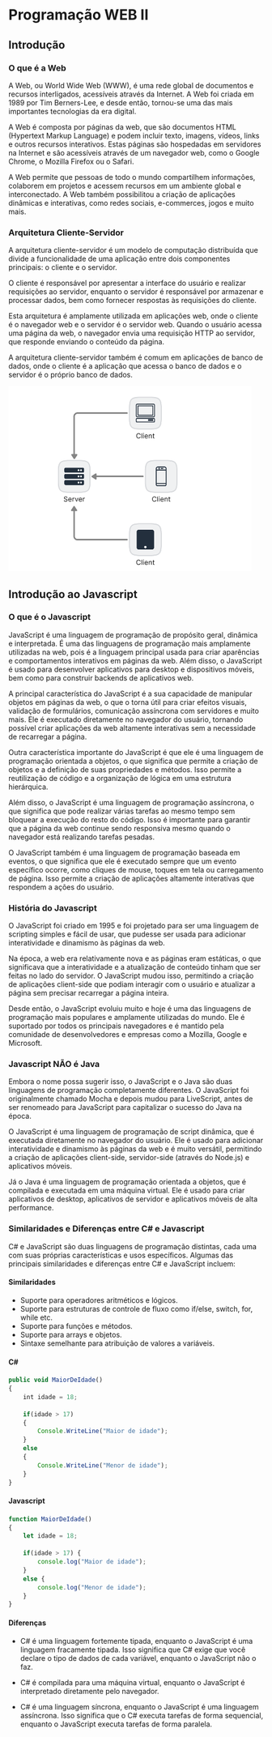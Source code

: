 # Programação WEB II

## Introdução

### O que é a Web

A Web, ou World Wide Web (WWW), é uma rede global de documentos e recursos interligados, acessíveis através da Internet. A Web foi criada em 1989 por Tim Berners-Lee, e desde então, tornou-se uma das mais importantes tecnologias da era digital.

A Web é composta por páginas da web, que são documentos HTML (Hypertext Markup Language) e podem incluir texto, imagens, vídeos, links e outros recursos interativos. Estas páginas são hospedadas em servidores na Internet e são acessíveis através de um navegador web, como o Google Chrome, o Mozilla Firefox ou o Safari.

A Web permite que pessoas de todo o mundo compartilhem informações, colaborem em projetos e acessem recursos em um ambiente global e interconectado. A Web também possibilitou a criação de aplicações dinâmicas e interativas, como redes sociais, e-commerces, jogos e muito mais.

### Arquitetura Cliente-Servidor

A arquitetura cliente-servidor é um modelo de computação distribuída que divide a funcionalidade de uma aplicação entre dois componentes principais: o cliente e o servidor.

O cliente é responsável por apresentar a interface do usuário e realizar requisições ao servidor, enquanto o servidor é responsável por armazenar e processar dados, bem como fornecer respostas às requisições do cliente.

Esta arquitetura é amplamente utilizada em aplicações web, onde o cliente é o navegador web e o servidor é o servidor web. Quando o usuário acessa uma página da web, o navegador envia uma requisição HTTP ao servidor, que responde enviando o conteúdo da página.

A arquitetura cliente-servidor também é comum em aplicações de banco de dados, onde o cliente é a aplicação que acessa o banco de dados e o servidor é o próprio banco de dados.

![Alt text](./Assets/image.png)

## Introdução ao Javascript

### O que é o Javascript

JavaScript é uma linguagem de programação de propósito geral, dinâmica e interpretada. É uma das linguagens de programação mais amplamente utilizadas na web, pois é a linguagem principal usada para criar aparências e comportamentos interativos em páginas da web. Além disso, o JavaScript é usado para desenvolver aplicativos para desktop e dispositivos móveis, bem como para construir backends de aplicativos web.

A principal característica do JavaScript é a sua capacidade de manipular objetos em páginas da web, o que o torna útil para criar efeitos visuais, validação de formulários, comunicação assíncrona com servidores e muito mais. Ele é executado diretamente no navegador do usuário, tornando possível criar aplicações da web altamente interativas sem a necessidade de recarregar a página.

Outra característica importante do JavaScript é que ele é uma linguagem de programação orientada a objetos, o que significa que permite a criação de objetos e a definição de suas propriedades e métodos. Isso permite a reutilização de código e a organização de lógica em uma estrutura hierárquica.

Além disso, o JavaScript é uma linguagem de programação assíncrona, o que significa que pode realizar várias tarefas ao mesmo tempo sem bloquear a execução do resto do código. Isso é importante para garantir que a página da web continue sendo responsiva mesmo quando o navegador está realizando tarefas pesadas.

O JavaScript também é uma linguagem de programação baseada em eventos, o que significa que ele é executado sempre que um evento específico ocorre, como cliques de mouse, toques em tela ou carregamento de página. Isso permite a criação de aplicações altamente interativas que respondem a ações do usuário.

### História do Javascript

O JavaScript foi criado em 1995 e foi projetado para ser uma linguagem de scripting simples e fácil de usar, que pudesse ser usada para adicionar interatividade e dinamismo às páginas da web.

Na época, a web era relativamente nova e as páginas eram estáticas, o que significava que a interatividade e a atualização de conteúdo tinham que ser feitas no lado do servidor. O JavaScript mudou isso, permitindo a criação de aplicações client-side que podiam interagir com o usuário e atualizar a página sem precisar recarregar a página inteira.

Desde então, o JavaScript evoluiu muito e hoje é uma das linguagens de programação mais populares e amplamente utilizadas do mundo. Ele é suportado por todos os principais navegadores e é mantido pela comunidade de desenvolvedores e empresas como a Mozilla, Google e Microsoft.

### Javascript NÃO é Java

Embora o nome possa sugerir isso, o JavaScript e o Java são duas linguagens de programação completamente diferentes. O JavaScript foi originalmente chamado Mocha e depois mudou para LiveScript, antes de ser renomeado para JavaScript para capitalizar o sucesso do Java na época.

O JavaScript é uma linguagem de programação de script dinâmica, que é executada diretamente no navegador do usuário. Ele é usado para adicionar interatividade e dinamismo às páginas da web e é muito versátil, permitindo a criação de aplicações client-side, servidor-side (através do Node.js) e aplicativos móveis.

Já o Java é uma linguagem de programação orientada a objetos, que é compilada e executada em uma máquina virtual. Ele é usado para criar aplicativos de desktop, aplicativos de servidor e aplicativos móveis de alta performance.

### Similaridades e Diferenças entre C# e Javascript

C# e JavaScript são duas linguagens de programação distintas, cada uma com suas próprias características e usos específicos. Algumas das principais similaridades e diferenças entre C# e JavaScript incluem:

#### Similaridades 

* Suporte para operadores aritméticos e lógicos. 
* Suporte para estruturas de controle de fluxo como if/else, switch, for, while etc. 
* Suporte para funções e métodos. 
* Suporte para arrays e objetos. 
* Sintaxe semelhante para atribuição de valores a variáveis.

#### C#

```Javascript
public void MaiorDeIdade()
{
    int idade = 18;

    if(idade > 17)
    {
        Console.WriteLine("Maior de idade");
    }
    else
    {
        Console.WriteLine("Menor de idade");
    }
}
```

#### Javascript

``` Javascript
function MaiorDeIdade()
{
    let idade = 18;

    if(idade > 17) {
        console.log("Maior de idade");
    }
    else {
        console.log("Menor de idade");
    }
}
```

#### Diferenças

* C# é uma linguagem fortemente tipada, enquanto o JavaScript é uma linguagem fracamente tipada. Isso significa que C# exige que você declare o tipo de dados de cada variável, enquanto o JavaScript não o faz. 

* C# é compilada para uma máquina virtual, enquanto o JavaScript é interpretado diretamente pelo navegador. 

* C# é uma linguagem síncrona, enquanto o JavaScript é uma linguagem assíncrona. Isso significa que o C# executa tarefas de forma sequencial, enquanto o JavaScript executa tarefas de forma paralela. 